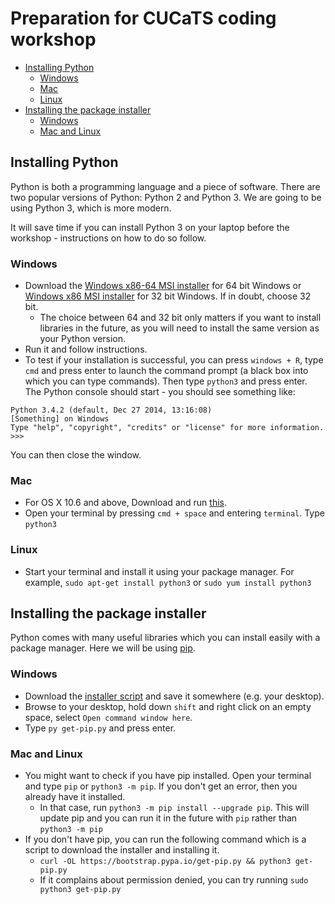 # Preparation for CUCaTS coding workshop

<!-- MarkdownTOC autolink=true depth=6 bracket=round -->

- [Installing Python](#installing-python)
    - [Windows](#windows)
    - [Mac](#mac)
    - [Linux](#linux)
- [Installing the package installer](#installing-the-package-installer)
    - [Windows](#windows-1)
    - [Mac and Linux](#mac-and-linux)

<!-- /MarkdownTOC -->


## Installing Python

Python is both a programming language and a piece of software. There are two popular versions of Python: Python 2 and Python 3. We are going to be using Python 3, which is more modern.

It will save time if you can install Python 3 on your laptop before the workshop - instructions on how to do so follow.

### Windows

* Download the [Windows x86-64 MSI installer](https://www.python.org/ftp/python/3.4.2/python-3.4.2.amd64.msi) for 64 bit Windows or [Windows x86 MSI installer](https://www.python.org/ftp/python/3.4.2/python-3.4.2.amd64.msi) for 32 bit Windows. If in doubt, choose 32 bit.
    * The choice between 64 and 32 bit only matters if you want to install libraries in the future, as you will need to install the same version as your Python version.
* Run it and follow instructions.
* To test if your installation is successful, you can press `windows + R`, type `cmd` and press enter to launch the command prompt (a black box into which you can type commands). Then type `python3` and press enter. The Python console should start - you should see something like:
```
Python 3.4.2 (default, Dec 27 2014, 13:16:08) 
[Something] on Windows
Type "help", "copyright", "credits" or "license" for more information.
>>>
```
You can then close the window.

### Mac

* For OS X 10.6 and above, Download and run [this](https://www.python.org/ftp/python/3.4.2/python-3.4.2-macosx10.6.pkg).
* Open your terminal by pressing `cmd + space` and entering `terminal`. Type `python3`

### Linux

* Start your terminal and install it using your package manager. For example, `sudo apt-get install python3` or `sudo yum install python3`

## Installing the package installer

Python comes with many useful libraries which you can install easily with a package manager. Here we will be using [pip](https://pip.pypa.io/en/latest/installing.html). 

### Windows
* Download the [installer script](https://bootstrap.pypa.io/get-pip.py) and save it somewhere (e.g. your desktop). 
* Browse to your desktop, hold down `shift` and right click on an empty space, select `Open command window here`.
* Type `py get-pip.py` and press enter.

### Mac and Linux
* You might want to check if you have pip installed. Open your terminal and type `pip` or `python3 -m pip`. If you don't get an error, then you already have it installed. 
    * In that case, run `python3 -m pip install --upgrade pip`. This will update pip and you can run it in the future with `pip` rather than `python3 -m pip`
* If you don't have pip, you can run the following command which is a script to download the installer and installing it.
    - `curl -OL https://bootstrap.pypa.io/get-pip.py && python3 get-pip.py`
    - If it complains about permission denied, you can try running `sudo python3 get-pip.py`
